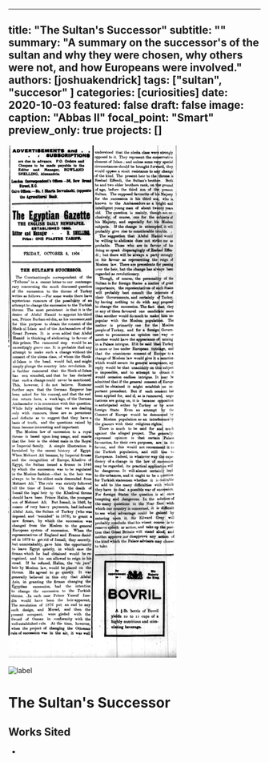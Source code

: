 ---
title: "The Sultan's Successor"
subtitle: "" <!--optional-->
summary: "A summary on the successor's of the sultan and why they were chosen, why others were not, and how Europeans were involved."
authors: [joshuakendrick]
tags: ["sultan", "succesor" <!--add more as needed-->]
categories: [curiosities]
date: 2020-10-03
featured: false
draft: false
image:
  caption: "Abbas II"
  focal_point: "Smart"
  preview_only: true
projects: []
--
![The Sultan's Successor](BlogPost.jpg "Article")

![label](featured.jpg)

# The Sultan's Successor

## Works Sited
*
